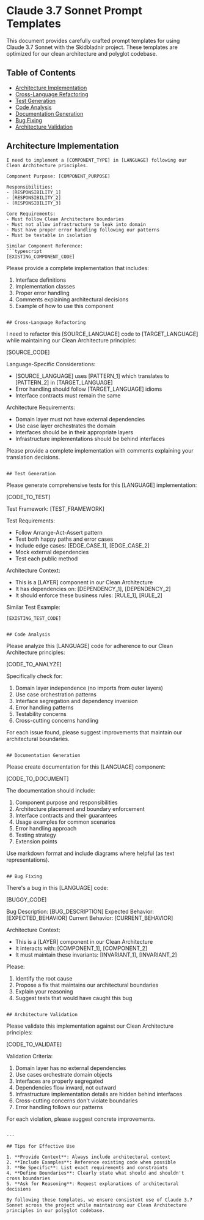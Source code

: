 # Claude 3.7 Sonnet Prompt Templates

This document provides carefully crafted prompt templates for using Claude 3.7 Sonnet with the Skidbladnir project. These templates are optimized for our clean architecture and polyglot codebase.

## Table of Contents
- [Architecture Implementation](#architecture-implementation)
- [Cross-Language Refactoring](#cross-language-refactoring)
- [Test Generation](#test-generation)
- [Code Analysis](#code-analysis)
- [Documentation Generation](#documentation-generation)
- [Bug Fixing](#bug-fixing)
- [Architecture Validation](#architecture-validation)

## Architecture Implementation

```
I need to implement a [COMPONENT_TYPE] in [LANGUAGE] following our Clean Architecture principles.

Component Purpose: [COMPONENT_PURPOSE]

Responsibilities:
- [RESPONSIBILITY_1]
- [RESPONSIBILITY_2]
- [RESPONSIBILITY_3]

Core Requirements:
- Must follow Clean Architecture boundaries
- Must not allow infrastructure to leak into domain
- Must have proper error handling following our patterns
- Must be testable in isolation

Similar Component Reference:
```typescript
[EXISTING_COMPONENT_CODE]
```

Please provide a complete implementation that includes:
1. Interface definitions
2. Implementation classes
3. Proper error handling
4. Comments explaining architectural decisions
5. Example of how to use this component
```

## Cross-Language Refactoring

```
I need to refactor this [SOURCE_LANGUAGE] code to [TARGET_LANGUAGE] while maintaining our Clean Architecture principles:

[SOURCE_CODE]

Language-Specific Considerations:
- [SOURCE_LANGUAGE] uses [PATTERN_1] which translates to [PATTERN_2] in [TARGET_LANGUAGE]
- Error handling should follow [TARGET_LANGUAGE] idioms
- Interface contracts must remain the same

Architecture Requirements:
- Domain layer must not have external dependencies
- Use case layer orchestrates the domain
- Interfaces should be in their appropriate layers
- Infrastructure implementations should be behind interfaces

Please provide a complete implementation with comments explaining your translation decisions.
```

## Test Generation

```
Please generate comprehensive tests for this [LANGUAGE] implementation:

[CODE_TO_TEST]

Test Framework: [TEST_FRAMEWORK]

Test Requirements:
- Follow Arrange-Act-Assert pattern
- Test both happy paths and error cases
- Include edge cases: [EDGE_CASE_1], [EDGE_CASE_2]
- Mock external dependencies
- Test each public method

Architecture Context:
- This is a [LAYER] component in our Clean Architecture
- It has dependencies on: [DEPENDENCY_1], [DEPENDENCY_2]
- It should enforce these business rules: [RULE_1], [RULE_2]

Similar Test Example:
```typescript
[EXISTING_TEST_CODE]
```
```

## Code Analysis

```
Please analyze this [LANGUAGE] code for adherence to our Clean Architecture principles:

[CODE_TO_ANALYZE]

Specifically check for:
1. Domain layer independence (no imports from outer layers)
2. Use case orchestration patterns
3. Interface segregation and dependency inversion
4. Error handling patterns
5. Testability concerns
6. Cross-cutting concerns handling

For each issue found, please suggest improvements that maintain our architectural boundaries.
```

## Documentation Generation

```
Please create documentation for this [LANGUAGE] component:

[CODE_TO_DOCUMENT]

The documentation should include:
1. Component purpose and responsibilities
2. Architecture placement and boundary enforcement
3. Interface contracts and their guarantees
4. Usage examples for common scenarios
5. Error handling approach
6. Testing strategy
7. Extension points

Use markdown format and include diagrams where helpful (as text representations).
```

## Bug Fixing

```
There's a bug in this [LANGUAGE] code:

[BUGGY_CODE]

Bug Description: [BUG_DESCRIPTION]
Expected Behavior: [EXPECTED_BEHAVIOR]
Current Behavior: [CURRENT_BEHAVIOR]

Architecture Context:
- This is a [LAYER] component in our Clean Architecture
- It interacts with: [COMPONENT_1], [COMPONENT_2]
- It must maintain these invariants: [INVARIANT_1], [INVARIANT_2]

Please:
1. Identify the root cause
2. Propose a fix that maintains our architectural boundaries
3. Explain your reasoning
4. Suggest tests that would have caught this bug
```

## Architecture Validation

```
Please validate this implementation against our Clean Architecture principles:

[CODE_TO_VALIDATE]

Validation Criteria:
1. Domain layer has no external dependencies
2. Use cases orchestrate domain objects
3. Interfaces are properly segregated
4. Dependencies flow inward, not outward
5. Infrastructure implementation details are hidden behind interfaces
6. Cross-cutting concerns don't violate boundaries
7. Error handling follows our patterns

For each violation, please suggest concrete improvements.
```

---

## Tips for Effective Use

1. **Provide Context**: Always include architectural context
2. **Include Examples**: Reference existing code when possible
3. **Be Specific**: List exact requirements and constraints
4. **Define Boundaries**: Clearly state what should and shouldn't cross boundaries
5. **Ask for Reasoning**: Request explanations of architectural decisions

By following these templates, we ensure consistent use of Claude 3.7 Sonnet across the project while maintaining our Clean Architecture principles in our polyglot codebase.
